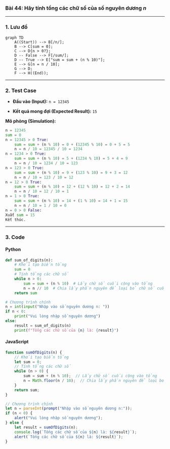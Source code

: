 ### Bài 44: Hãy tính tổng các chữ số của số nguyên dương $n$

---

### **1. Lưu đồ**

```mermaid
graph TD
    A((Start)) --> B[/n/];
    B --> C[sum = 0];
    C --> D{n > 0?};
    D -- False --> F[/sum/];
    D -- True --> E["sum = sum + (n % 10)"];
    E --> G[n = n / 10];
    G --> D;
    F --> H((End));
```

---

### **2. Test Case**

- **Đầu vào (Input):** `n = 12345`

- **Kết quả mong đợi (Expected Result):** `15`


**Mô phỏng (Simulation):**

```python
n = 12345
sum = 0
n = 12345 > 0 True:
	sum = sum + (n % 10) = 0 + (12345 % 10) = 0 + 5 = 5
	n = n / 10 = 12345 / 10 = 1234
n = 1234 > 0 True:
	sum = sum + (n % 10) = 5 + (1234 % 10) = 5 + 4 = 9
	n = n / 10 = 1234 / 10 = 123
n = 123 > 0 True:
	sum = sum + (n % 10) = 9 + (123 % 10) = 9 + 3 = 12
	n = n / 10 = 123 / 10 = 12
n = 12 > 0 True:
	sum = sum + (n % 10) = 12 + (12 % 10) = 12 + 2 = 14
	n = n / 10 = 12 / 10 = 1
n = 1 > 0 True:
	sum = sum + (n % 10) = 14 + (1 % 10) = 14 + 1 = 15
	n = n / 10 = 1 / 10 = 0
n = 0 > 0 False:
Xuất sum = 15
Kết thúc.
```
---

### **3. Code**

#### **Python**

```python
def sum_of_digits(n):
    # Khởi tạo biến tổng
    sum = 0
    # Tính tổng các chữ số
    while n > 0:
        sum = sum + (n % 10)  # Lấy chữ số cuối cộng vào tổng
        n = n // 10  # Chia lấy phần nguyên để loại bỏ chữ số cuối
    return sum

# Chương trình chính
n = int(input("Nhập vào số nguyên dương n: "))
if n < 0:
    print("Vui lòng nhập số nguyên dương")
else:
    result = sum_of_digits(n)
    print(f"Tổng các chữ số của {n} là: {result}")
```

#### **JavaScript**

```javascript
function sumOfDigits(n) {
    // Khởi tạo biến tổng
    let sum = 0;
    // Tính tổng các chữ số
    while (n > 0) {
        sum = sum + (n % 10);  // Lấy chữ số cuối cộng vào tổng
        n = Math.floor(n / 10);  // Chia lấy phần nguyên để loại bỏ chữ số cuối
    }
    return sum;
}

// Chương trình chính
let n = parseInt(prompt("Nhập vào số nguyên dương n:"));
if (n < 0) {
    alert("Vui lòng nhập số nguyên dương");
} else {
    let result = sumOfDigits(n);
    console.log(`Tổng các chữ số của ${n} là: ${result}`);
    alert(`Tổng các chữ số của ${n} là: ${result}`);
}
```
